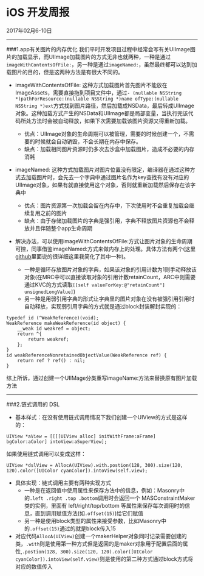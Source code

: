 iOS 开发周报
===
2017年02月6-10日
___

###1.app有关图片的内存优化
我们平时开发项目过程中经常会写有关UIImage图片的加载显示，而UIImage加载图片的方式无非也就两种，一种是通过`imageWithContentsOfFile:`，另一种是通过`imageNamed:`，虽然最终都可以达到加载图片的目的，但是这两种方法是有很大不同的。

* imageWithContentsOfFile: 这种方式加载图片首先图片不能放在ImageAssets，需要直接拖到项目文件中，通过`- (nullable NSString *)pathForResource:(nullable NSString *)name ofType:(nullable NSString *)ext`方式找到图片路径，然后加载成NSData，最后转成UIImage对象。这种加载方式产生的NSData和UIImage都是局部变量，当执行完该代码所处方法时会被自动释放，如果下次需要加载该图片资源又得重新加载。
	* 优点：UIImage对象的生命周期可以被管理，需要的时候创建一个，不需要的时候就会自动销毁，不会长期在内存中保存。
	* 缺点：加载相同图片资源时仍多次去沙盒中加载图片，造成不必要的内存消耗

* imageNamed: 这种方式加载图片对图片位置没有限定，编译器在通过这种方式去加载图片时，会先去一个字典中通过图片名作为key查找有没有对应的UIImage对象，如果有就直接使用这个对象，否则就重新加载然后保存在该字典中
	* 优点：图片资源第一次加载会留在内存中，下次使用时不会重复加载会继续复用之前的图片
	* 缺点：由于存储加载图片的字典是强引用，字典不释放图片资源也不会释放并且伴随整个app生命周期

* 解决办法，可以使用imageWithContentsOfFile:方式让图片对象的生命周期可控，同事借鉴imageNamed:方式来做内存上的处理。具体方法有两个(这里[github](https://github.com/Magic-Unique/HXImage/blob/master/description.md)里面说的很详细这里我简化了其中一种)。
	* 一种是循环存放图片对象的字典，如果该对象的引用计数为1则手动释放该对象(在MRC中可以直接读取对象的引用计数retainCount，ARC中则需要通过KVC的方式读取`[[self valueForKey:@"retainCount"] unsignedLongValue]`)
	* 另一种是用弱引用字典的形式让字典里的图片对象在没有被强引用引用时自动释放，实现弱引用字典的方式就是通过block封装解封实现的：
```objc
typedef id (^WeakReference)(void);
WeakReference makeWeakReference(id object) {
    __weak id weakref = object;
    return ^{
        return weakref;
    };
}
id weakReferenceNonretainedObjectValue(WeakReference ref) {
    return ref ? ref() : nil;
}
``` 

综上所诉，通过创建一个UIIMage分类重写imageName:方法来替换原有图片加载方法


___

###2.链式调用的 DSL
* 基本样式：在没有使用链式调用情况下我们创建一个UIView的方式是这样的：
```objc
UIView *aView = [[[[UIView alloc] initWithFrame:aFrame] bgColor:aColor] intoView:aSuperView];
```
如果使用链式调用可以变成这样：
```objc
UIView *dslView = AllocA(UIView).with.postion(128, 300).size(120, 120).color([UIColor cyanColor]).intoView(self.view);
```
* 具体实现：链式调用主要有两种实现方式
	* 一种是在返回值中使用属性来保存方法中的信息，例如：Masonry中的`.left .right .top .bottom`调用时会返回一个 MASConstraintMaker 类的实例，里面有 left/right/top/bottom 等属性来保存每次调用时的信息，直到调用赋值方法(如`.offset(15)`)给它们赋值
	* 另一种是使用block类型的属性来接受参数，比如Masonry中的`.offset(15)`通过的就是block传入15
* 对应代码`AllocA(UIView)`创建一个makerHelper对象同时记录需要创建的类，`.with`则是使用第一种方式但是返回的是maker对象用于配置后面的属性,`.postion(128, 300).size(120, 120).color([UIColor cyanColor]).intoView(self.view)`则是使用的第二种方式通过block方式将对应的数值传入